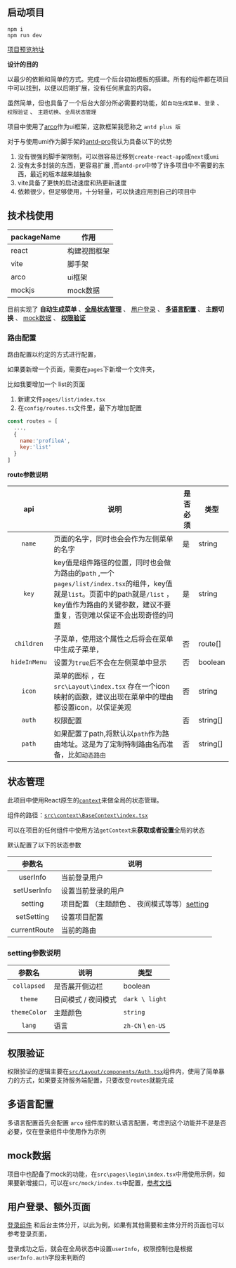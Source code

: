 
## 启动项目

```
npm i
npm run dev
```


[项目预览地址](http://vite-admin.woai996.com/)

**设计的目的**

以最少的依赖和简单的方式。完成一个后台初始模板的搭建。所有的组件都在项目中可以找到，以便以后期扩展，没有任何黑盒的内容。

虽然简单，但也具备了一个后台大部分所必需要的功能，如`自动生成菜单`、`登录` 、 `权限验证` 、 `主题切换`、`全局状态管理`


项目中使用了[arco](https://arco.design/docs/pro/start)作为ui框架，这款框架我愿称之 `antd plus 版` 


对于与使用umi作为脚手架的[antd-pro](https://pro.ant.design/zh-CN/docs/getting-started)我认为具备以下的优势

1. 没有很强的脚手架限制，可以很容易迁移到`create-react-app`或`next`或`umi`
2. 没有太多封装的东西，更容易扩展 ,而`antd-pro`中带了许多项目中不需要的东西，最近的版本越来越抽象
3. vite具备了更快的启动速度和热更新速度
4. 依赖很少，但足够使用，十分轻量，可以快速应用到自己的项目中



## 技术栈使用
| packageName | 作用         |
| ----------- | ------------ |
| react       | 构建视图框架 |
| vite        | 脚手架       |
| arco        | ui框架       |
| mockjs        | mock数据       |



目前实现了 **自动生成菜单** 、[**全局状态管理**](#状态管理) 、 [用户登录](#用户登录、额外页面) 、 [**多语言配置**](#多语言配置) 、 **主题切换** 、 [mock数据](#mock数据) 、 [**权限验证**](#权限验证)



### 路由配置

路由配置以约定的方式进行配置，

如果要新增一个页面，需要在`pages`下新增一个文件夹，

比如我要增加一个 list的页面

1. 新建文件`pages/list/index.tsx`
2. 在`config/routes.ts`文件里，最下方增加配置

```js
const routes = [
  ...,
  {
    name:'profileA',
    key:'list'
  }
]
```



 **route参数说明**

|     api      | 说明                                                                                                                                                                                                | 是否必须 | 类型     |
| :----------: | --------------------------------------------------------------------------------------------------------------------------------------------------------------------------------------------------- | -------- | -------- |
|    `name`    | 页面的名字，同时也会会作为左侧菜单的名字                                                                                                                                                            | 是       | string   |
|    `key`     | key值是组件路径的位置，同时也会做为路由的`path` ,一个`pages/list/index.tsx`的组件，key值就是`list`。页面中的path就是`/list` ，key值作为路由的关键参数，建议不要重复，否则难以保证不会出现奇怪的问题 | 是       | string   |
|  `children`  | 子菜单，使用这个属性之后将会在菜单中生成子菜单，                                                                                                                                                    | 否       | route[]  |
| `hideInMenu` | 设置为`true`后不会在左侧菜单中显示                                                                                                                                                                  | 否       | boolean  |
|    `icon`    | 菜单的图标 ，在    `src\Layout\index.tsx` 存在一个icon映射的函数，建议出现在菜单中的理由都设置icon，以保证美观                                                                                      | 否       | string   |
|    `auth`    | 权限配置                                                                                                                                                                                            | 否       | string[] |
|    `path`    | 如果配置了path,将默认以`path`作为路由地址。这是为了定制特制路由名而准备，比如`动态路由`                                                                                                             | 否       | string[] |
## 状态管理

此项目中使用React原生的[`context`](https://zh-hans.reactjs.org/docs/context.html#reactcreatecontext)来做全局的状态管理。


组件的路径：[`src\context\BaseContext\index.tsx`](/src/context/BaseContext/index.tsx)

可以在项目的任何组件中使用方法`getContext`来**获取或者设置**全局的状态

默认配置了以下的状态参数



|    参数名    | 说明                                                             |
| :----------: | ---------------------------------------------------------------- |
|   userInfo   | 当前登录用户                                                     |
| setUserInfo  | 设置当前登录的用户                                               |
|   setting    | 项目配置 （主题颜色 、 夜间模式等等）[setting](#setting参数说明) |
|  setSetting  | 设置项目配置                                                     |
| currentRoute | 当前的路由                                                       |

### setting参数说明

|    参数名    | 说明                | 类型              |
| :----------: | ------------------- | ----------------- |
| `collapsed`  | 是否展开侧边栏      | boolean           |
|   `theme`    | 日间模式 / 夜间模式 | `dark \ light`    |
| `themeColor` | 主题颜色            | `string`    |
|    `lang`    | 语言                | `zh-CN` \ `en-US` |


## 权限验证


权限验证的逻辑主要在[`src/Layout/components/Auth.tsx`](/src/Layout/components/Auth.tsx)组件内，使用了简单暴力的方式，如果要支持服务端配置，只要改变`routes`就能完成


## 多语言配置

多语言配置首先会配置 `arco` 组件库的默认语言配置，考虑到这个功能并不是是否必要，仅在登录组件中使用作为示例


## mock数据

项目中也配备了mock的功能，在`src\pages\login\index.tsx`中用使用示例，如果要新增接口，可以在`src/mock/index.ts`中配置，[参考文档](https://github.com/vbenjs/vite-plugin-mock)



## 用户登录、额外页面


[登录组件](/src/pages/login/index.tsx) 和后台主体分开，以此为例，如果有其他需要和主体分开的页面也可以参考登录页面，

登录成功之后，就会在全局状态中设置`userInfo`，权限控制也是根据`userInfo.auth`字段来判断的

